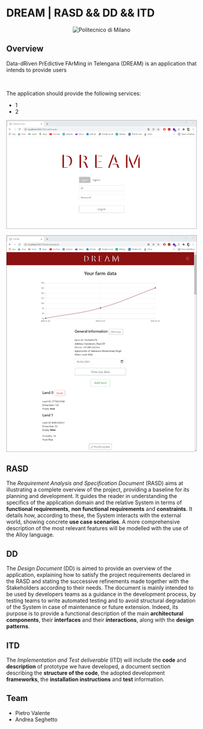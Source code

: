 # DREAM | RASD && DD && ITD

<p align="center">
    <img src="https://i.imgur.com/mPb3Qbd.gif" width="180" alt="Politecnico di Milano"/>
</p>

## Overview

Data-dRiven PrEdictive FArMing in Telengana (DREAM) is an application that intends to provide users 

<br>

The application should provide the following services:

* 1
* 2

<p align="center">
 <a href="https://github.com/pietrovalente/DREAM-software-engineering-2/blob/main/images/login.png"><img src="https://github.com/pietrovalente/DREAM-software-engineering-2/blob/main/images/login.png" alt="" width="600px"></a>
</p>

<p align="center">
 <a href="https://github.com/pietrovalente/DREAM-software-engineering-2/blob/main/images/viewFarm.png"><img src="https://github.com/pietrovalente/DREAM-software-engineering-2/blob/main/images/viewFarm.png" alt="" width="600px"></a>
</p>

## RASD

The _Requirement Analysis and Specification Document_ (RASD) aims at illustrating a complete overview of the project, providing a baseline for its planning and development. It guides the reader in understanding the specifics of the application domain and the relative System in terms of **functional requirements**, **non functional requirements** and **constraints**. It details how, according to these, the System interacts with the external world, showing concrete **use case scenarios**. A more comprehensive description of the most relevant features will be modelled with the use of the Alloy language.

## DD

The _Design Document_ (DD) is aimed to provide an overview of the application, explaining how to satisfy the project requirements declared in the RASD and stating the successive refinements made together with the Stakeholders according to their needs. The document is mainly intended to be used by developers teams as a guidance in the development process, by testing teams to write automated testing and to avoid structural degradation of the System in case of maintenance or future extension. Indeed, its purpose is to provide a functional description of the main **architectural components**, their **interfaces** and their **interactions**, along with the **design patterns**.

## ITD

The _Implementation and Test deliverable_ (ITD) will include the **code** and **description** of prototype we have developed, a document section describing the **structure of the code**, the adopted development **frameworks**, the **installation instructions** and **test** information.

## Team
- Pietro Valente
- Andrea Seghetto

